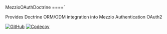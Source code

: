 MezzioOAuthDoctrine
====`

Provides Doctrine ORM/ODM integration into Mezzio Authentication OAuth2

[![GitHub](https://img.shields.io/github/workflow/status/kilip/mezzio-oauth-doctrine/CI?style=flat-square)](https://github.com/kilip/mezzio-oauth-doctrine/actions?query=workflow%3ACI+branch%3Amaster)
[![Codecov](https://img.shields.io/codecov/c/github/kilip/mezzio-oauth-doctrine?style=flat-square)](https://codecov.io/gh/kilip/mezzio-oauth-doctrine/branch/master)